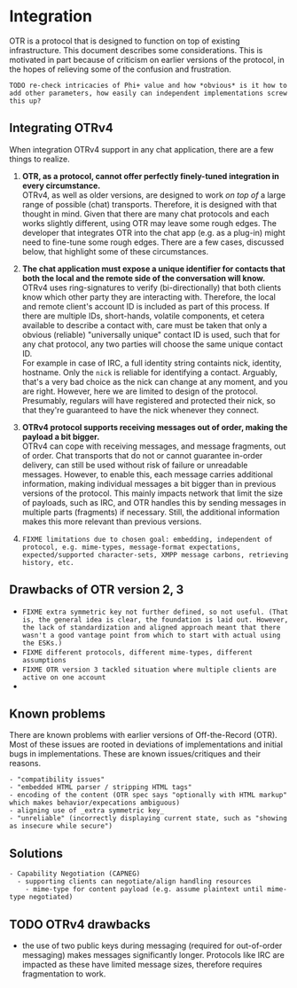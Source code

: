 # Integration

OTR is a protocol that is designed to function on top of existing infrastructure. This document describes some considerations. This is motivated in part because of criticism on earlier versions of the protocol, in the hopes of relieving some of the confusion and frustration.

`TODO re-check intricacies of Phi+ value and how *obvious* is it how to add other parameters, how easily can independent implementations screw this up?`

## Integrating OTRv4

When integration OTRv4 support in any chat application, there are a few things to realize.

1.  __OTR, as a protocol, cannot offer perfectly finely-tuned integration in every circumstance.__  
    OTRv4, as well as older versions, are designed to work _on top of_ a large range of possible (chat) transports. Therefore, it is designed with that thought in mind. Given that there are many chat protocols and each works slightly different, using OTR may leave some rough edges. The developer that integrates OTR into the chat app (e.g. as a plug-in) might need to fine-tune some rough edges. There are a few cases, discussed below, that highlight some of these circumstances.

1.  __The chat application must expose a unique identifier for contacts that both the local and the remote side of the conversation will know.__  
    OTRv4 uses ring-signatures to verify (bi-directionally) that both clients know which other party they are interacting with. Therefore, the local and remote client's account ID is included as part of this process. If there are multiple IDs, short-hands, volatile components, et cetera available to describe a contact with, care must be taken that only a obvious (reliable) "universally unique" contact ID is used, such that for any chat protocol, any two parties will choose the same unique contact ID.  
    For example in case of IRC, a full identity string containts nick, identity, hostname. Only the `nick` is reliable for identifying a contact. Arguably, that's a very bad choice as the nick can change at any moment, and you are right. However, here we are limited to design of the protocol. Presumably, regulars will have registered and protected their nick, so that they're guaranteed to have the nick whenever they connect.

1.  __OTRv4 protocol supports receiving messages out of order, making the payload a bit bigger.__  
    OTRv4 can cope with receiving messages, and message fragments, out of order. Chat transports that do not or cannot guarantee in-order delivery, can still be used without risk of failure or unreadable messages. However, to enable this, each message carries additional information, making individual messages a bit bigger than in previous versions of the protocol. This mainly impacts network that limit the size of payloads, such as IRC, and OTR handles this by sending messages in multiple parts (fragments) if necessary. Still, the additional information makes this more relevant than previous versions.

1.  `FIXME limitations due to chosen goal: embedding, independent of protocol, e.g. mime-types, message-format expectations, expected/supported character-sets, XMPP message carbons, retrieving history, etc.`

## Drawbacks of OTR version 2, 3

- `FIXME extra symmetric key not further defined, so not useful. (That is, the general idea is clear, the foundation is laid out. However, the lack of standardization and aligned approach meant that there wasn't a good vantage point from which to start with actual using the ESKs.)`
- `FIXME different protocols, different mime-types, different assumptions`
- `FIXME OTR version 3 tackled situation where multiple clients are active on one account`
- 

## Known problems

There are known problems with earlier versions of Off-the-Record (OTR). Most of these issues are rooted in deviations of implementations and initial bugs in implementations. These are known issues/critiques and their reasons.

```FIXME
- "compatibility issues"
- "embedded HTML parser / stripping HTML tags"
- encoding of the content (OTR spec says "optionally with HTML markup" which makes behavior/expecations ambiguous)
- aligning use of _extra symmetric key_
- "unreliable" (incorrectly displaying current state, such as "showing as insecure while secure")
```

## Solutions

```FIXME
- Capability Negotiation (CAPNEG)
  - supporting clients can negotiate/align handling resources
    - mime-type for content payload (e.g. assume plaintext until mime-type negotiated)
```

## TODO OTRv4 drawbacks

- the use of two public keys during messaging (required for out-of-order messaging) makes messages significantly longer. Protocols like IRC are impacted as these have limited message sizes, therefore requires fragmentation to work.
